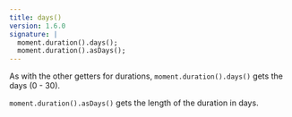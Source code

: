 ```yaml
---
title: days()
version: 1.6.0
signature: |
  moment.duration().days();
  moment.duration().asDays();
---
```



As with the other getters for durations, `moment.duration().days()` gets the days (0 - 30).

`moment.duration().asDays()` gets the length of the duration in days.
